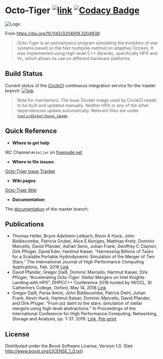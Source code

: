 # Octo-Tiger [![link](https://circleci.com/gh/STEllAR-GROUP/octotiger/tree/master.svg?style=shield)](https://circleci.com/gh/STEllAR-GROUP/octotiger/tree/master)  [![Codacy Badge](https://app.codacy.com/project/badge/Grade/ebc6d3e2e4f0407aa6a80dfc4fd03b97)](https://www.codacy.com/gh/STEllAR-GROUP/octotiger?utm_source=github.com&amp;utm_medium=referral&amp;utm_content=STEllAR-GROUP/octotiger&amp;utm_campaign=Badge_Grade)

![Logo](https://stellar-group.org/wp-content/uploads/2020/11/octotigerlogoArtboard-github.png)

From <https://doi.org/10.1145/3204919.3204938>:
> Octo-Tiger is an astrophysics program simulating the evolution of star systems
> based on the fast multipole method on adaptive Octrees. It was implemented using
> high-level C++ libraries, specifically HPX and Vc, which allows its use on
> different hardware platforms

## Build Status

Current status of the [CircleCI](https://circleci.com/gh/STEllAR-GROUP/octotiger) continuous
integration service for the master branch:
[![link](https://circleci.com/gh/STEllAR-GROUP/octotiger/tree/master.svg?style=shield)](https://circleci.com/gh/STEllAR-GROUP/octotiger/tree/master)

> Note for maintainers: The base Docker image used by CircleCI needs to be built
> and updated manually. Neither HPX or any of the other dependencies update
> automatically. Relevant files are under
> [`tools/docker/base_image`](tools/docker/base_image).

## Quick Reference

  * **Where to get help**:

  IRC Channel `#ste||ar` on [freenode.net](https://freenode.net/)

  * **Where to file issues**:

  [Octo-Tiger Issue Tracker](https://github.com/STEllAR-GROUP/octotiger/issues)

  * **Wiki pages**:

  [Octo-Tiger Wiki](https://github.com/STEllAR-GROUP/octotiger/wiki)

  * **Documentation**:
  
  The [documentation](https://stellar-group.github.io/octotiger/doc/html/) of the master branch.

## Publications

* Thomas Heller, Bryce Adelstein Lelbach, Kevin A Huck, John Biddiscombe, Patricia Grubel, Alice E Koniges, Matthias Kretz, Dominic Marcello, David Pfander, Adrian Serio, Juhan Frank, Geoffrey C Clayton, Dirk Pflüger, David Eder, Hartmut Kaiser. “Harnessing Billions of Tasks for a Scalable Portable Hydrodynamic Simulation of the Merger of Two Stars.” The International Journal of High Performance Computing Applications, Feb. 2019 [Link](https://journals.sagepub.com/doi/10.1177/1094342018819744)
* David Pfander, Gregor Daiß, Dominic Marcello, Hartmut Kaiser, Dirk Pflüger, “Accelerating Octo-Tiger: Stellar Mergers on Intel Knights Landing with HPX”, DHPCC++ Conference 2018 hosted by IWOCL, St Catherine’s College, Oxford, May 14, 2018 [Link](https://dl.acm.org/citation.cfm?doid=3204919.3204938)
* Gregor Daiß, Parsa Amini, John Biddiscombe, Patrick Diehl, Juhan Frank, Kevin Huck, Hartmut Kaiser, Dominic Marcello, David Pfander, and Dirk Pfüger. "From piz daint to the stars: simulation of stellar mergers using high-level abstractions." In Proceedings of the International Conference for High Performance Computing, Networking, Storage and Analysis, pp. 1-37. 2019. [Link](https://dl.acm.org/doi/abs/10.1145/3295500.3356221), [Pre-print](https://arxiv.org/abs/1908.03121)

## License
Distributed under the Boost Software License, Version 1.0. (See 
<http://www.boost.org/LICENSE_1_0.txt>)
